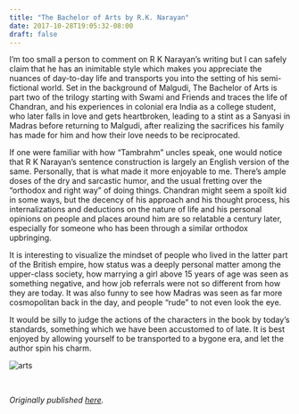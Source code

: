```yaml
---
title: "The Bachelor of Arts by R.K. Narayan"
date: 2017-10-28T19:05:32-08:00
draft: false
---
```


I’m too small a person to comment on R K Narayan’s writing but I can safely claim that he has an inimitable style which makes you appreciate the nuances of day-to-day life and transports you into the setting of his semi-fictional world. Set in the background of Malgudi, The Bachelor of Arts is part two of the trilogy starting with Swami and Friends and traces the life of Chandran, and his experiences in colonial era India as a college student, who later falls in love and gets heartbroken, leading to a stint as a Sanyasi in Madras before returning to Malgudi, after realizing the sacrifices his family has made for him and how their love needs to be reciprocated.

If one were familiar with how “Tambrahm” uncles speak, one would notice that R K Narayan’s sentence construction is largely an English version of the same. Personally, that is what made it more enjoyable to me. There’s ample doses of the dry and sarcastic humor, and the usual fretting over the “orthodox and right way” of doing things. Chandran might seem a spoilt kid in some ways, but the decency of his approach and his thought process, his internalizations and deductions on the nature of life and his personal opinions on people and places around him are so relatable a century later, especially for someone who has been through a similar orthodox upbringing.

It is interesting to visualize the mindset of people who lived in the latter part of the British empire, how status was a deeply personal matter among the upper-class society, how marrying a girl above 15 years of age was seen as something negative, and how job referrals were not so different from how they are today. It was also funny to see how Madras was seen as far more cosmopolitan back in the day, and people “rude” to not even look the eye.

It would be silly to judge the actions of the characters in the book by today’s standards, something which we have been accustomed to of late. It is best enjoyed by allowing yourself to be transported to a bygone era, and let the author spin his charm.

![arts](/arts.jpg)

&nbsp;&nbsp;

*Originally published [here](https://www.goodreads.com/review/show/2162455670).*